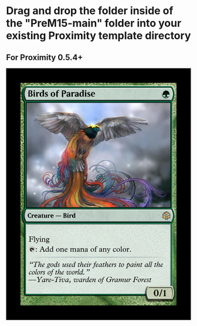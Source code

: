 # Drag and drop the folder inside of the "PreM15-main" folder into your existing Proximity template directory

## For Proximity 0.5.4+

![alt text](https://github.com/myojin223/PreM15/blob/main/PreM15/Preview%20Images/%5BPreview%5D%20Birds%20of%20Paradise%20(PreM15).jpg?raw=true)
